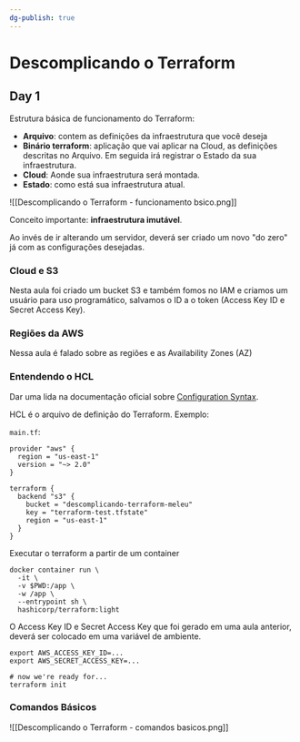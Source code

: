```yaml
---
dg-publish: true
---
```

# Descomplicando o Terraform

## Day 1

Estrutura básica de funcionamento do Terraform:

- **Arquivo**: contem as definições da infraestrutura que você deseja
- **Binário terraform**: aplicação que vai aplicar na Cloud, as definições descritas no Arquivo. Em seguida irá registrar o Estado da sua infraestrutura.
- **Cloud**: Aonde sua infraestrutura será montada.
- **Estado**: como está sua infraestrutura atual.

![[Descomplicando o Terraform - funcionamento bsico.png]]

Conceito importante: **infraestrutura imutável**.

Ao invés de ir alterando um servidor, deverá ser criado um novo "do zero" já com as configurações desejadas.

### Cloud e S3

Nesta aula foi criado um bucket S3 e também fomos no IAM e criamos um usuário para uso programático, salvamos o ID a o token (Access Key ID e Secret Access Key).


### Regiões da AWS

Nessa aula é falado sobre as regiões e as Availability Zones (AZ)


### Entendendo o HCL

Dar uma lida na documentação oficial sobre [Configuration Syntax](https://developer.hashicorp.com/terraform/language/syntax/configuration).

HCL é o arquivo de definição do Terraform. Exemplo:

`main.tf`:
```hcl
provider "aws" {
  region = "us-east-1"
  version = "~> 2.0"
}

terraform {
  backend "s3" {
    bucket = "descomplicando-terraform-meleu"
    key = "terraform-test.tfstate"
    region = "us-east-1"
  }
}
```

Executar o terraform a partir de um container
```shell
docker container run \
  -it \
  -v $PWD:/app \
  -w /app \
  --entrypoint sh \
  hashicorp/terraform:light
```

O Access Key ID e Secret Access Key que foi gerado em uma aula anterior, deverá ser colocado em uma variável de ambiente.

```shell
export AWS_ACCESS_KEY_ID=...
export AWS_SECRET_ACCESS_KEY=...

# now we're ready for...
terraform init
```


### Comandos Básicos

![[Descomplicando o Terraform - comandos basicos.png]]